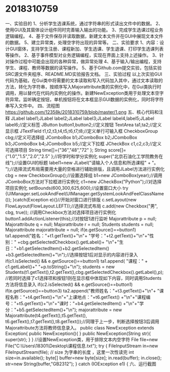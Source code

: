 # 2018310759
一、实验目的
1、分析学生选课系统，通过字符串的形式读出文件中的数据。 2、使用GUI及其窗体设计组件同时完善输入输出的功能。 3、完成学生选课过程业务逻辑编程。 4、基于文件保存并读取数据，新建文本文件并在GUI中展现文本文件的数据。 5、建立异常类，处理空字符出现的异常等。
二、实验要求 1、内容：设计GUI窗体，支持学生注册、课程新加、学生选课、学生退课、打印学生选课列表等操作。 2、基于事件模型对业务逻辑编程，实现在界面上支持上述操作。 3、针对操作过程中可能会出现的各种异常，做异常处理 4、基于输入/输出编程，支持学生、课程、教师等数据的读写操作。 5、基于Github.com提交实验，包括实验SRC源文件夹程序、README.MD实验报告文档。
三、实验过程 以上次实验GUI代码为基础，在Gui类中将需要的文本读取和写入代码加入其中，通过文本读取的方法，转化为字符串，按顺序写入Majorattribute类的实例化中，在Gui类执行时调用，用以替代在代码内实例化的操作。新建NewException类用于处理文本空字符异常。监听确定按钮，单机按钮将在文本框显示GUI数据的实例化，同时将字符串写入文件中。 
四、流程图
https://github.com/12358k/2018310759/blob/master/1.png
五、核心代码和注释 
JLabel label1;JLabel label2;JLabel label3;JLabel label4,label5;JLabel label6;//定义标签
JButton button1,button2;//定义按钮 
TextArea ta1,ta2;//定义显示框 
JTextField t1,t2,t3,t4,t5,t6,t7,t8;//定义单行可输入框
CheckboxGroup cbg;//定义可选择组
JComboBox b1;JComboBox b2;JComboBox b3;JComboBox b4;JComboBox b5;//定义下拉框
JCheckBox c1,c2,c3;//定义可选择项目 
String time[]={"36","48","72" }; String score[]={"1.0","1.5","2.0","2.5" };//将学时和学分实例化 
super("北京石油化工学院教务在线");//设置GUI的标题 
label1=new JLabel("请输入个人信息和所选课程" + "。 ");//选择流式布局需要用大量的空格进行辅助排版，且调用JLabel方法进行实例化 
cbg = new CheckboxGroup();//设置选择组 
b1=new JComboBox(year);//调用JComboBox方法对下拉框进行实例化 
c1=new JCheckBox("Python");//对选择项目实例化 
setBounds(600,300,625,600);//设置窗口大小 
try {UIManager.setLookAndFeel(UIManager.getSystemLookAndFeelClassName()); }catch(Exception e){}//开始对窗口进行排版
c.setLayout(new FlowLayout(FlowLayout.LEFT));//选择流式布局 
c.add(new Checkbox("男", cbg, true)); //调用Checkbox方法对选择项目进行实例化 
button1.addActionListener(this);//对按钮1进行监听 Majorattribute p = null; Majorattribute q = null; Majorattribute r = null; Students students = null; Majorattribute majorattribute = null; if(e.getSource()==button1) ta1.append("姓名："+t1.getText()+"\n"+ "学号："+t2.getText()+"\n"+"性别：" +cbg.getSelectedCheckbox().getLabel()+ "\n"+"生日："+b1.getSelectedItem()+b2.getSelectedItem() +b3.getSelectedItem()+"\n");//选择按钮1后对显示的内容进行录入
if(c1.isSelected() && e.getSource()==button1) ta1.append( "课程：" + c1.getLabel()+" "+p.toString()+"\n"); students = new Students(t1.getText(),t2.getText(),cbg.getSelectedCheckbox().getLabel(),p);//若同时选择了c1选择项和按钮1则在显示框中体现如下内容，同时调用Students方法将信息录入
if(c2.isSelected() && e.getSource()==button1) if(e.getSource()==button3) ta2.append("教师姓名："+t3.getText()+"\n"+ "课程名称："+t4.getText()+"\n"+"上课地点："+t6.getText() +"\n"+"课程编号："+t5.getText()+"\n"+"课时："+b4.getSelectedItem() +"\n"+"学分："+b5.getSelectedItem()+"\n");
majorattribute = new Majorattribute(t4.getText(),t5.getText(),
t6.getText(),t7.getText(),t8.getText());//同理于上一步，判断选择按钮3后调用Majorattribute方法将教师信息录入。
public class NewException extends Exception{ public NewException(){ } public NewException(String str){ super(str); } } //设置NewException类，用于排除文本内空字符 File file=new File("C:\Users\18301\Desktop\课程信息.txt"); try { FileInputStream in=new FileInputStream(file); // size 为字串的长度 ，这里一次性读完 int size=in.available(); byte[] buffer=new byte[size]; in.read(buffer); in.close(); str=new String(buffer,"GB2312"); } catch (IOException e1) {
六、运行截图
